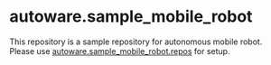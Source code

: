 # autoware.sample_mobile_robot
This repository is a sample repository for autonomous mobile robot.\
Please use [autoware.sample_mobile_robot.repos](autoware.sample_mobile_robot.repos) for setup.
